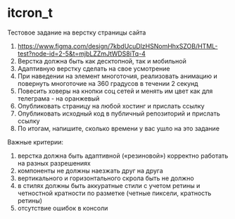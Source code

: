# itcron_t

Тестовое задание на верстку страницы сайта

1. https://www.figma.com/design/7kbdUcuDlzHSNomHhxSZOB/HTML-test?node-id=2-5&t=mjbLZZmJtWDS8iTq-4
2. Верстка должна быть как десктопной, так и мобильной
3. Адаптивную верстку сделать на свое усмотрение
4. При наведении на элемент многоточия, реализовать анимацию и повернуть многоточие на 360 градусов в течении 2 секунд
5. Повесить ховеры на кнопки соц сетей и менять им цвет как для телеграма - на оранжевый
6. Опубликовать страницу на любой хостинг и прислать ссылку
7. Опубликовать исходный код в публичный репозиторий и прислать ссылку
8. По итогам, напишите, сколько времени у вас ушло на это задание

Важные критерии:

1. верстка должна быть адаптивной («резиновой») корректно работать на разных разрешениях
2. компоненты не должны наезжать друг на друга
3. вертикального и горизонтального скрола быть не должно
4. в стилях должны быть аккуратные стили с учетом ретины и четностной кратности по разметке (четные пиксели, кратность ретины)
5. отсутствие ошибок в консоли
